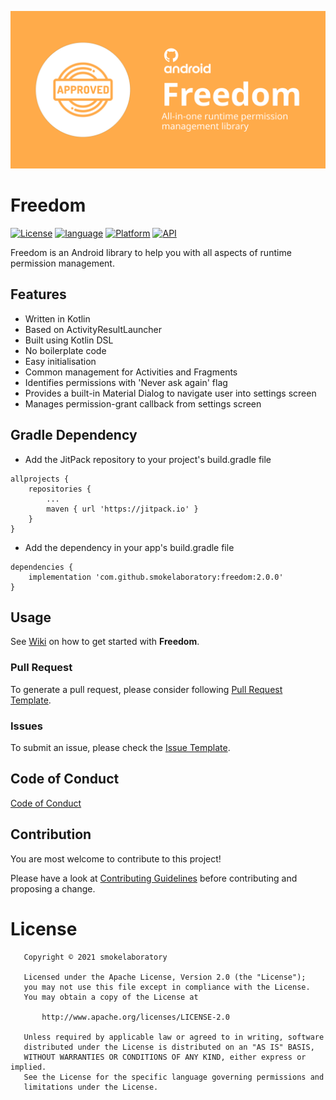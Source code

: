 
![banner](https://github.com/smokelaboratory/freedom/blob/master/banner.svg)

# Freedom

[![License](https://img.shields.io/badge/License-Apache%202.0-2196F3.svg?style=for-the-badge)](https://opensource.org/licenses/Apache-2.0)
[![language](https://img.shields.io/github/languages/top/smokelaboratory/freedom.svg?style=for-the-badge&colorB=f18e33)](https://kotlinlang.org/)
[![Platform](https://img.shields.io/badge/Platform-Android-green.svg?style=for-the-badge)](https://www.android.com/)
[![API](https://img.shields.io/badge/API-21%2B-F44336.svg?style=for-the-badge)](https://android-arsenal.com/api?level=21)

Freedom is an Android library to help you with all aspects of runtime permission management.

## Features

* Written in Kotlin
* Based on ActivityResultLauncher
* Built using Kotlin DSL
* No boilerplate code
* Easy initialisation
* Common management for Activities and Fragments
* Identifies permissions with 'Never ask again' flag
* Provides a built-in Material Dialog to navigate user into settings screen
* Manages permission-grant callback from settings screen

## Gradle Dependency

* Add the JitPack repository to your project's build.gradle file

```
allprojects {
    repositories {
        ...
        maven { url 'https://jitpack.io' }
    }
}
```

* Add the dependency in your app's build.gradle file

```
dependencies {
    implementation 'com.github.smokelaboratory:freedom:2.0.0'
}
```

## Usage

See [Wiki](https://github.com/smokelaboratory/freedom/wiki) on how to get started with **Freedom**.

### Pull Request
To generate a pull request, please consider following [Pull Request Template](https://github.com/smokelaboratory/freedom/blob/master/PULL_REQUEST_TEMPLATE.md).

### Issues
To submit an issue, please check the [Issue Template](https://github.com/smokelaboratory/freedom/blob/master/ISSUE_TEMPLATE.md).

Code of Conduct
---
[Code of Conduct](https://github.com/smokelaboratory/freedom/blob/master/CODE_OF_CONDUCT.md)

## Contribution

You are most welcome to contribute to this project!

Please have a look at [Contributing Guidelines](https://github.com/smokelaboratory/freedom/blob/master/CONTRIBUTING.md) before contributing and proposing a change.

# License

```
   Copyright © 2021 smokelaboratory

   Licensed under the Apache License, Version 2.0 (the "License");
   you may not use this file except in compliance with the License.
   You may obtain a copy of the License at

       http://www.apache.org/licenses/LICENSE-2.0

   Unless required by applicable law or agreed to in writing, software
   distributed under the License is distributed on an "AS IS" BASIS,
   WITHOUT WARRANTIES OR CONDITIONS OF ANY KIND, either express or implied.
   See the License for the specific language governing permissions and
   limitations under the License.
```
